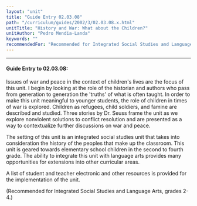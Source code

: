 ```yaml
---
layout: "unit"
title: "Guide Entry 02.03.08"
path: "/curriculum/guides/2002/3/02.03.08.x.html"
unitTitle: "History and War: What about the Children?"
unitAuthor: "Pedro Mendia-Landa"
keywords: ""
recommendedFor: "Recommended for Integrated Social Studies and Language Arts, grades 2-4."
---
```

<body>
<hr/>
<h4>
Guide Entry to 02.03.08:
</h4>
<p>
Issues of war and peace in the context of children's lives are the focus of this unit. I begin by looking at the role of the historian and authors who pass from generation to generation the 'truths' of what is often taught. In order to make this unit meaningful to younger students, the role of children in times of war is explored. Children as refugees, child soldiers, and famine are described and studied. Three stories by Dr. Seuss frame the unit as we explore nonviolent solutions to conflict resolution and are presented as a way to contextualize further discussions on war and peace.
</p>
<p>
The setting of this unit is an integrated social studies unit that takes into consideration the history of the peoples that make up the classroom. This unit is geared towards elementary school children in the second to fourth grade. The ability to integrate this unit with language arts provides many opportunities for extensions into other curricular areas.
</p>
<p>
A list of student and teacher electronic and other resources is provided for the implementation of the unit.
</p>
<p>
(Recommended for Integrated Social Studies and Language Arts, grades 2-4.)
</p>
</body>